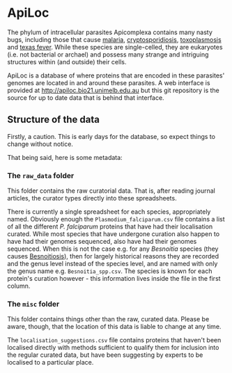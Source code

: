 # ApiLoc

The phylum of intracellular parasites Apicomplexa contains many nasty bugs, including those that cause [malaria](http://en.wikipedia.org/wiki/Plasmodium), [cryptosporidiosis](http://en.wikipedia.org/wiki/Cryptosporidium), [toxoplasmosis](http://en.wikipedia.org/wiki/Toxoplasma_gondii) and [texas fever](http://en.wikipedia.org/wiki/Texas_fever). While these species are single-celled, they are eukaryotes (i.e. not bacterial or archael) and possess many strange and intriguing structures within (and outside) their cells.

ApiLoc is a database of where proteins that are encoded in these parasites' genomes are located in and around these parasites. A web interface is provided at http://apiloc.bio21.unimelb.edu.au but this git repository is the source for up to date data that is behind that interface.

## Structure of the data
Firstly, a caution. This is early days for the database, so expect things to change without notice. 

That being said, here is some metadata:

### The <code>raw_data</code> folder
This folder contains the raw curatorial data. That is, after reading journal articles, the curator types directly into these spreadsheets.

There is currently a single spreadsheet for each species, appropriately named. Obviously enough the <code>Plasmodium\_falciparum.csv</code> file contains a list of all the different <i>P. falciparum</i> proteins that have had their localisation curated. While most species that have undergone curation also happen to have had their genomes sequenced, also have had their genomes sequenced. When this is not the case e.g. for any <i>Besnoitia</i> species (they causes [Besnoitiosis](http://en.wikipedia.org/wiki/Besnoitiosis)), then for largely historical reasons they are recorded and the genus level instead of the species level, and are named with only the genus name e.g. <code>Besnoitia_spp.csv</code>. The species is known for each protein's curation however - this information lives inside the file in the first column.

### The <code>misc</code> folder
This folder contains things other than the raw, curated data. Please be aware, though, that the location of this data is liable to change at any time.

The <code>localisation_suggestions.csv</code> file contains proteins that haven't been localised directly with methods sufficient to qualify them for inclusion into the regular curated data, but have been suggesting by experts to be localised to a particular place.
